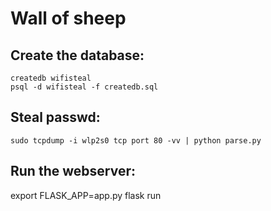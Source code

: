 # Wall of sheep


## Create the database:
    createdb wifisteal
    psql -d wifisteal -f createdb.sql


## Steal passwd:
    sudo tcpdump -i wlp2s0 tcp port 80 -vv | python parse.py


## Run the webserver:
   export FLASK_APP=app.py
   flask run
